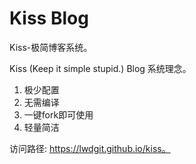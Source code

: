 # Kiss Blog

Kiss-极简博客系统。

Kiss (Keep it simple stupid.) Blog 系统理念。

1. 极少配置
2. 无需编译
3. 一键fork即可使用
4. 轻量简洁

访问路径: https://lwdgit.github.io/kiss。